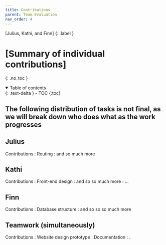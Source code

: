 ```yaml
---
title: Contributions
parent: Team Evaluation
nav_order: 4
---
```


[Julius, Kathi, and Finn]
{: .label }

# [Summary of individual contributions]
{: .no_toc }

<details open markdown="block">
  <summary>
    Table of contents
  </summary>
  {: .text-delta }
- TOC
{:toc}
</details>

## The following distribution of tasks is not final, as we will break down who does what as the work progresses

## Julius

Contributions
: Routing
: and so much more

## Kathi

Contributions
: Front-end design
: and so so much more
: ...

## Finn 

Contributions
: Database structure
: and so so so much more

## Teamwork (simultaneously) 

Contributions
: Website design prototype
: Documentation
: .
